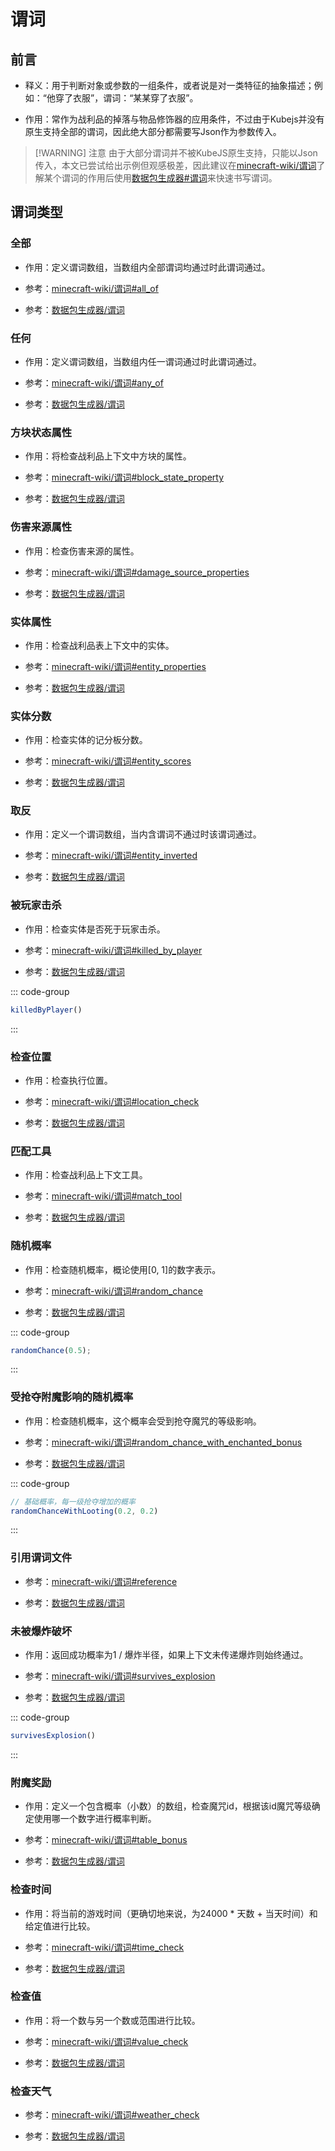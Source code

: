 # 谓词

## 前言

- 释义：用于判断对象或参数的一组条件，或者说是对一类特征的抽象描述；例如：“他穿了衣服”，谓词：“某某穿了衣服”。

- 作用：常作为战利品的掉落与物品修饰器的应用条件，不过由于Kubejs并没有原生支持全部的谓词，因此绝大部分都需要写Json作为参数传入。

> [!WARNING] 注意
> 由于大部分谓词并不被KubeJS原生支持，只能以Json传入，本文已尝试给出示例但观感极差，因此建议在[minecraft-wiki/谓词](https://zh.minecraft.wiki/w/%E8%B0%93%E8%AF%8D)了解某个谓词的作用后使用[数据包生成器#谓词](https://misode.github.io/predicate/)来快速书写谓词。

## 谓词类型

<!-- - 技巧：可以使用该网站快速生成谓词Json文本，选定战利品表类型后它将只提供该类型可用的谓词，十分具有帮助[数据包生成器#谓词](https://misode.github.io/predicate/)

- 注意：本文指向的wiki页面均已更新至最新minecraft1.21版本的内容，存在些微差异，建议使用上述的数据包生成器选定1.20后生成。 -->

### 全部

- 作用：定义谓词数组，当数组内全部谓词均通过时此谓词通过。

<!-- - 类型："minecraft:all_of" -->

- 参考：[minecraft-wiki/谓词#all_of](https://zh.minecraft.wiki/w/%E8%B0%93%E8%AF%8D#all_of)

- 参考：[数据包生成器/谓词](https://misode.github.io/predicate/)

<!-- ::: code-group

```json
{
    "condition": "minecraft:all_of",
    // 数组 包含其他谓词
    "terms": []
}
```

::: -->

### 任何

- 作用：定义谓词数组，当数组内任一谓词通过时此谓词通过。

<!-- - 类型："minecraft:any_of" -->

- 参考：[minecraft-wiki/谓词#any_of](https://zh.minecraft.wiki/w/%E8%B0%93%E8%AF%8D#any_of)

- 参考：[数据包生成器/谓词](https://misode.github.io/predicate/)

<!-- ::: code-group

```json
{
    "condition": "minecraft:any_of",
    // 数组 包含其他谓词
    "terms": []
}
```

::: -->

### 方块状态属性

- 作用：将检查战利品上下文中方块的属性。

<!-- - 类型："minecraft:block_state_property" -->

- 参考：[minecraft-wiki/谓词#block_state_property](https://zh.minecraft.wiki/w/%E8%B0%93%E8%AF%8D#block_state_property)

- 参考：[数据包生成器/谓词](https://misode.github.io/predicate/)

<!-- ::: code-group

```json
{
    "condition": "minecraft:block_state_property",
    // 检查方块id
    "block": "minecraft:acacia_button",
    // 【可选】检查方块属性 可以添加多个 务必确保该方块确实有这种属性
    "properties": {
        // 检查face属性是不是floor
        "face": "floor",
        // 以数字为值的属性可以这样表示，请注意在本示例中的方块并不包含此属性，仅用于演示
        "age":{
            "min": 1,
            "max": 7
        }
    }
}
```

::: -->

### 伤害来源属性

- 作用：检查伤害来源的属性。

<!-- - 类型："minecraft:damage_source_properties" -->

- 参考：[minecraft-wiki/谓词#damage_source_properties](https://zh.minecraft.wiki/w/%E8%B0%93%E8%AF%8D#damage_source_properties)

- 参考：[数据包生成器/谓词](https://misode.github.io/predicate/)

<!-- ::: code-group

```json
{
    "condition": "minecraft:damage_source_properties",
    "predicate": {
         // 【可选】检查实际伤害源标签
        "tags": [
            {
                // 伤害类型标签id
                "id": "minecraft:always_hurts_ender_dragons",
                // 检查伤害类型是否应该含有此标签
                "expected": false
            }
        ],
        // 【可选】检查实际伤害源实体-实体属性谓词
        "source_entity": {},
        // 【可选】检查直接伤害源实体-实体属性谓词
        "direct_entity": {}
    }
}
```

::: -->

### 实体属性

- 作用：检查战利品表上下文中的实体。

<!-- - 类型："minecraft:entity_properties" -->

- 参考：[minecraft-wiki/谓词#entity_properties](https://zh.minecraft.wiki/w/%E8%B0%93%E8%AF%8D#entity_properties)

- 参考：[数据包生成器/谓词](https://misode.github.io/predicate/)

<!-- ::: code-group

```json
{
    "condition": "minecraft:entity_properties",
    // 判断的实体：this，killer，direct_killer，killer_player
    // this：表示实体自身，即死亡的实体，或是破坏方块、打开容器或获取进度的玩家
    // killer：表示进行击杀的实体
    // direct_killer：表示进行直接击杀的实体
    // killer_player：表示进行击杀的玩家
    "entity": "this",
    // 要应用于实体的战利品表谓词
    "predicate": {
        // 【可选】检查实体到执行位置的距离
        "distance":{
            // 【可选】绝对距离 也可以直接写数字
            "absolute":{
                // 【可选】最小值
                "min": 0,
                // 【可选】最大值
                "max": 16
            },
            // 【可选】水平距离 也可以直接写数字
            "horizontal":{
                // 【可选】最小值
                "min": 0,
                // 【可选】最大值
                "max": 16
            },
            // 【可选】X轴上的距离 也可以直接写数字
            "x":{
                // 【可选】最小值
                "min": 0,
                // 【可选】最大值
                "max": 16
            },
            // 【可选】y轴上的距离 也可以直接写数字
            "y":{
                // 【可选】最小值
                "min": 0,
                // 【可选】最大值
                "max": 16
            },
            // 【可选】y轴上的距离 也可以直接写数字
            "z":{
                // 【可选】最小值
                "min": 0,
                // 【可选】最大值
                "max": 16
            }
        },
        // 【可选】状态效果列表
        "effects":{
            // 状态效果id
            "minecraft:night_vision": {
                // 【可选】状态效果等级 也可以直接写数字
                "amplifier": {
                    // 【可选】最小值
                    "min": 0,
                    // 【可选】最大值
                    "max": 2
                },
                // 【可选】状态效果持续时间（刻） 也可以直接写数字
                "duration": {
                    // 【可选】最小值
                    "min": 0,
                    // 【可选】最大值
                    "max": 2
                },
                // 【可选】是否为信标添加的状态效果
                "ambient": false,
                // 【可选】是否可见
                "visible": false
              },
              // 【可选】实体身上的装备
              "equipment":{
                // 【可选】胸部
                "chest":{物品谓词},
                // 【可选】脚部
                "feet":{物品谓词},
                // 【可选】头部
                "head":{物品谓词},
                // 【可选】腿部
                "legs":{物品谓词},
                // 【可选】主手
                "mainhand":{物品谓词},
                // 【可选】副手
                "offhand":{物品谓词}
              },
              // 【可选】检查实体特质
              "flags":{
                // 【可选】检查该实体是否为幼体
                "is_baby": true,
                // 【可选】检查该实体是否正在飞行
                "is_flying": true,
                // 【可选】检查该实体是否正在着火
                "is_on_fire": true,
                // 【可选】检查该实体是否立在地面上
                "is_on_ground": true,
                // 【可选】检查该实体是否正在潜行
                "is_sneaking": true,
                // 【可选】检查该实体是否正在疾跑
                "is_sprinting": true,
                // 【可选】检查该实体是否正在游泳
                "is_swimming": true,
              },
              // 【可选】检查实体的位置
              "location":{位置信息谓词},
              // 【可选】检查实体运动状况，单位：m/s
              "movement":{
                // 【可选】检查摔落高度是否在指定区间
                "fall_distance":{浮点数界限范围},
                // 【可选】检查水平速度分量是否在指定区间
                "horizontal_speed":{浮点数界限范围},
                // 【可选】检查速度是否在指定区间内
                // 【可选】检查垂直速度分量是否在指定区间
                // 【可选】检查X轴速度分量是否在指定区间
                // 【可选】检查Y轴速度分量是否在指定区间
                // 【可选】检查Z轴速度分量是否在指定区间
              }
        }
    }
}
```

::: -->

### 实体分数

- 作用：检查实体的记分板分数。

<!-- - 类型："entity_scores" -->

- 参考：[minecraft-wiki/谓词#entity_scores](https://zh.minecraft.wiki/w/%E8%B0%93%E8%AF%8D#entity_scores)

- 参考：[数据包生成器/谓词](https://misode.github.io/predicate/)

<!-- ::: code-group

```json
{
  "condition": "minecraft:entity_scores",
  // 要检查的实体。从战利品上下文指定实体。
  //设置成this表示实体自身，即死亡的实体，或是破坏方块、打开容器或获取进度的玩家
  // killer表示进行伤害的实体
  // direct_killer表示进行直接伤害的实体
  // killer_player表示进行伤害的玩家。
  "entity": "this",
  "scores": {
    "minecraft:test": {
      "min": 0,
      "max": 2
    }
  }
}
```

::: -->

### 取反

- 作用：定义一个谓词数组，当内含谓词不通过时该谓词通过。

- 参考：[minecraft-wiki/谓词#entity_inverted](https://zh.minecraft.wiki/w/%E8%B0%93%E8%AF%8D#inverted)

- 参考：[数据包生成器/谓词](https://misode.github.io/predicate/)

<!-- ::: code-group

```json

```

::: -->

### 被玩家击杀

<!-- - 注意：该类型是被Kubejs原生支持的，但作为其他不受原生支持的谓词的内容时仍然需要写成Json文本。 -->

- 作用：检查实体是否死于玩家击杀。

- 参考：[minecraft-wiki/谓词#killed_by_player](https://zh.minecraft.wiki/w/%E8%B0%93%E8%AF%8D#killed_by_player)

- 参考：[数据包生成器/谓词](https://misode.github.io/predicate/)

<!-- - 类型： -->

::: code-group

```js
killedByPlayer()
```

<!-- ```json

``` -->

:::

### 检查位置

- 作用：检查执行位置。

<!-- - 类型： -->

- 参考：[minecraft-wiki/谓词#location_check](https://zh.minecraft.wiki/w/%E8%B0%93%E8%AF%8D#location_check)

- 参考：[数据包生成器/谓词](https://misode.github.io/predicate/)

<!-- ::: code-group

```json

```

::: -->

### 匹配工具

- 作用：检查战利品上下文工具。

<!-- - 类型： -->

- 参考：[minecraft-wiki/谓词#match_tool](https://zh.minecraft.wiki/w/%E8%B0%93%E8%AF%8D#match_tool)

- 参考：[数据包生成器/谓词](https://misode.github.io/predicate/)

<!-- ::: code-group

```json

```

::: -->

### 随机概率

<!-- - 注意：该类型是被Kubejs原生支持的，但作为其他不受原生支持的谓词的内容时仍然需要写成Json文本。 -->

- 作用：检查随机概率，概论使用[0, 1]的数字表示。

- 参考：[minecraft-wiki/谓词#random_chance](https://zh.minecraft.wiki/w/%E8%B0%93%E8%AF%8D#random_chance)

- 参考：[数据包生成器/谓词](https://misode.github.io/predicate/)

::: code-group

```js
randomChance(0.5);
```

<!-- ```json

``` -->

:::

### 受抢夺附魔影响的随机概率

<!-- - 注意：该类型是被Kubejs原生支持的，但作为其他不受原生支持的谓词的内容时仍然需要写成Json文本。 -->

- 作用：检查随机概率，这个概率会受到抢夺魔咒的等级影响。

- 参考：[minecraft-wiki/谓词#random_chance_with_enchanted_bonus](https://zh.minecraft.wiki/w/%E8%B0%93%E8%AF%8D#random_chance_with_enchanted_bonus)

- 参考：[数据包生成器/谓词](https://misode.github.io/predicate/)

::: code-group

```js [KubeJS]
// 基础概率，每一级抢夺增加的概率
randomChanceWithLooting(0.2, 0.2)
```

<!-- ```json
// 基础概率，每一级抢夺增加的概率
randomChanceWithLooting(0.2, 0.2)
``` -->

:::

### 引用谓词文件

- 参考：[minecraft-wiki/谓词#reference](https://zh.minecraft.wiki/w/%E8%B0%93%E8%AF%8D#reference)

- 参考：[数据包生成器/谓词](https://misode.github.io/predicate/)

### 未被爆炸破坏

<!-- - 注意：该类型是被Kubejs原生支持的，但作为其他不受原生支持的谓词的内容时仍然需要写成Json文本。 -->

- 作用：返回成功概率为1 / 爆炸半径，如果上下文未传递爆炸则始终通过。

- 参考：[minecraft-wiki/谓词#survives_explosion](https://zh.minecraft.wiki/w/%E8%B0%93%E8%AF%8D#survives_explosion)

- 参考：[数据包生成器/谓词](https://misode.github.io/predicate/)

<!-- - 语句：survivesExplosion()

- 示例：如果燧石被爆炸摧毁不会掉落火药。 -->

::: code-group

```js
survivesExplosion()
```

:::

### 附魔奖励

- 作用：定义一个包含概率（小数）的数组，检查魔咒id，根据该id魔咒等级确定使用哪一个数字进行概率判断。

- 参考：[minecraft-wiki/谓词#table_bonus](https://zh.minecraft.wiki/w/%E8%B0%93%E8%AF%8D#table_bonus)

- 参考：[数据包生成器/谓词](https://misode.github.io/predicate/)

### 检查时间

- 作用：将当前的游戏时间（更确切地来说，为24000 * 天数 + 当天时间）和给定值进行比较。

- 参考：[minecraft-wiki/谓词#time_check](https://zh.minecraft.wiki/w/%E8%B0%93%E8%AF%8D#time_check)

- 参考：[数据包生成器/谓词](https://misode.github.io/predicate/)

### 检查值

- 作用：将一个数与另一个数或范围进行比较。

- 参考：[minecraft-wiki/谓词#value_check](https://zh.minecraft.wiki/w/%E8%B0%93%E8%AF%8D#value_check)

- 参考：[数据包生成器/谓词](https://misode.github.io/predicate/)

### 检查天气

- 参考：[minecraft-wiki/谓词#weather_check](https://zh.minecraft.wiki/w/%E8%B0%93%E8%AF%8D#weather_check)

- 参考：[数据包生成器/谓词](https://misode.github.io/predicate/)
